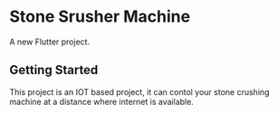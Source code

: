 # Stone Srusher Machine

A new Flutter project.

## Getting Started

This project is an IOT based project, it can contol your stone crushing machine at a distance where internet is available.

